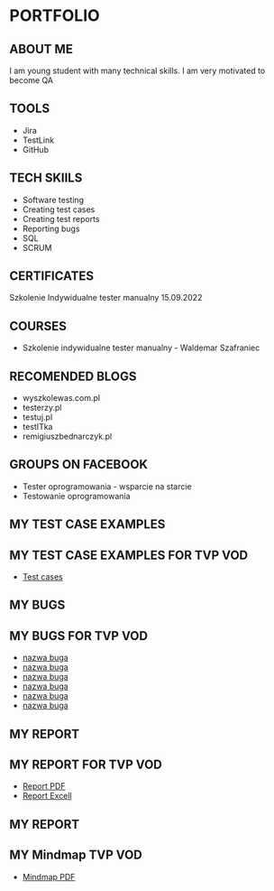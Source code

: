 # PORTFOLIO
## ABOUT ME
I am young student with many technical skills. I am very motivated to become QA
## TOOLS
* Jira
* TestLink
* GitHub
## TECH SKIILS
* Software testing
* Creating test cases
* Creating test reports
* Reporting bugs
* SQL
* SCRUM
## CERTIFICATES
Szkolenie Indywidualne tester manualny 15.09.2022
## COURSES
* Szkolenie indywidualne tester manualny - Waldemar Szafraniec
## RECOMENDED BLOGS
* wyszkolewas.com.pl
* testerzy.pl
* testuj.pl
* testITka
* remigiuszbednarczyk.pl
## GROUPS ON FACEBOOK
* Tester oprogramowania - wsparcie na starcie
* Testowanie oprogramowania
## MY TEST CASE EXAMPLES
## MY TEST CASE EXAMPLES FOR TVP VOD  
* [Test cases](https://drive.google.com/file/d/1ChOPFx2GrdgYir1e9LhoFkHrRE3eU1ak/view?usp=sharing)
## MY BUGS
## MY BUGS FOR TVP VOD
* [nazwa buga](https://docs.google.com/document/d/19gMaJox78JEfnIHu4j2NCTiWJe8FfOUq/edit?usp=sharing&ouid=114072894826675478815&rtpof=true&sd=true)
* [nazwa buga](https://docs.google.com/document/d/1TEcG9-sp337GH46ftM676w2mavlhO1P8/edit?usp=sharing&ouid=114072894826675478815&rtpof=true&sd=true)
* [nazwa buga](https://docs.google.com/document/d/1jAwUlYn8cEUCkzYFmu2_x_UwZE7kptF0/edit?usp=sharing&ouid=114072894826675478815&rtpof=true&sd=true)
* [nazwa buga](https://docs.google.com/document/d/1wtigIYPp9T4H9iT7SvHMapq_ti_BlDku/edit?usp=sharing&ouid=114072894826675478815&rtpof=true&sd=true)
* [nazwa buga](https://docs.google.com/document/d/17JKCfETZc8IhOfED9VzXX9fIjPsPPzfN/edit?usp=sharing&ouid=114072894826675478815&rtpof=true&sd=true)
* [nazwa buga](https://docs.google.com/document/d/1ZV2IDnJAaPZK5RK02viobdZMGqjDy8pO/edit?usp=sharing&ouid=114072894826675478815&rtpof=true&sd=true)
## MY REPORT
## MY REPORT FOR TVP VOD
* [Report PDF](https://drive.google.com/file/d/1Ew4RrV2u9QcqwA-tw5KGniMA54SnvHOx/view?usp=sharing)
* [Report Excell](https://docs.google.com/spreadsheets/d/1fofmy2nsSuKd0JaN3msLh9hsosunC-Ck/edit?usp=sharing&ouid=114072894826675478815&rtpof=true&sd=true)
## MY REPORT
## MY Mindmap TVP VOD
* [Mindmap PDF](https://drive.google.com/file/d/1ESQxxcN5Zab0B8QCXZtpPmTEwNht0lwi/view?usp=sharing)
